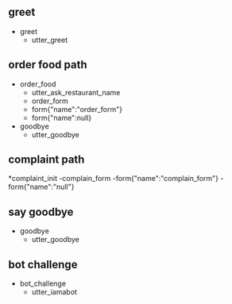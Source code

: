 ## greet
* greet
	- utter_greet

<!-- ## path 1
* order_food
	- info_form
	- form{"name": "info_form"}
	- form{"name":null}
	- order_form
	- form{"name":"order_form"}
	- form{"name":null}
* goodbye
	- utter_goodbye -->

## order food path
* order_food
    - utter_ask_restaurant_name
	- order_form
	- form{"name":"order_form"}
	- form{"name":null}
* goodbye
	- utter_goodbye





<!-- ## complain path
*complain_init
    -utter_confirm_complain 
*affirm
    -complain_form
    -form{"name":"complain_form"}
    -form{"name":"null"}
    <!-- -utter_complain_values
*affirm  
    -utter_goodbye --> 
## complaint path
*complaint_init
	-complain_form
	-form{"name":"complain_form"}
	-form{"name":"null"}










## say goodbye
* goodbye
  - utter_goodbye

## bot challenge
* bot_challenge
  - utter_iamabot

